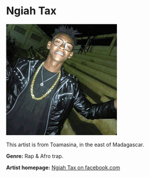 # Ngiah Tax

![Ngiah Tax](ngiah-tax.gif)

This artist is from Toamasina, in the east of Madagascar.

**Genre:** Rap & Afro trap.

**Artist homepage:** [Ngiah Tax on facebook.com](https://web.facebook.com/Ngiah-Tax-Olo-Fotsy-FAN-CLUB-1174734002536636/?)


